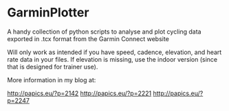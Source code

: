 GarminPlotter
=============

A handy collection of python scripts to analyse and plot cycling data exported in .tcx format from the Garmin Connect website

Will only work as intended if you have speed, cadence, elevation, and heart rate data in your files. If elevation is missing, use the indoor version (since that is designed for trainer use).

More information in my blog at:

http://papics.eu/?p=2142
http://papics.eu/?p=2221
http://papics.eu/?p=2247
